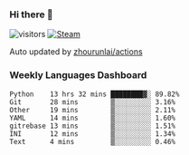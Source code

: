 ### Hi there 👋

![visitors](https://visitor-badge.glitch.me/badge?page_id=zhourunlai)
[![Steam](https://img.shields.io/badge/dynamic/json?label=Steam&query=%24.data.totalSubs&url=https%3A%2F%2Fapi.spencerwoo.com%2Fsubstats%2F%3Fsource%3DsteamGames%26queryKey%3D76561198285156854&suffix=%20Games&logo=steam&labelColor=134375&color=0b1a37&longCache=true)](http://steamcommunity.com/profiles/76561198285156854)

Auto updated by <a href="https://github.com/zhourunlai/zhourunlai/actions" target="_blank">zhourunlai/actions</a>

### Weekly Languages Dashboard

<!--PART:wakatime-->
```text
Python    13 hrs 32 mins ████████▓░ 89.82%
Git       28 mins        ▒░░░░░░░░░ 3.16%
Other     19 mins        ▒░░░░░░░░░ 2.11%
YAML      14 mins        ▒░░░░░░░░░ 1.60%
gitrebase 13 mins        ▒░░░░░░░░░ 1.51%
INI       12 mins        ▒░░░░░░░░░ 1.34%
Text      4 mins         ▒░░░░░░░░░ 0.46%
```
<!--PART:wakatime-->
